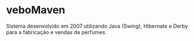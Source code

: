 veboMaven
=========

Sistema desenvolvido em 2007 utilizando Java (Swing), Hibernate e Derby para a fabricação e vendas de perfumes.
